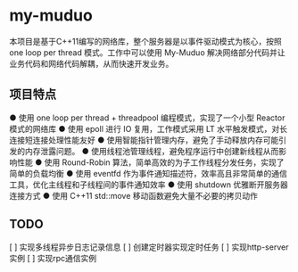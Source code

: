 # my-muduo

本项目是基于C++11编写的网络库，整个服务器是以事件驱动模式为核心，按照 one loop per thread 模式。工作中可以使用 My-Muduo 解决网络部分代码并让业务代码和网络代码解耦，从而快速开发业务。 

## 项目特点
● 使用 one loop per thread + threadpool 编程模式，实现了一个小型 Reactor 模式的网络库
● 使用 epoll 进行 IO 复用，工作模式采用 LT 水平触发模式，对长连接短连接处理性能友好
● 使用智能指针管理内存，避免了手动释放内存可能引发的内存泄露问题。
● 使用线程池管理线程，避免程序运行中创建新线程从而影响性能
● 使用  Round-Robin 算法，简单高效的为子工作线程分发任务，实现了简单的负载均衡
● 使用  eventfd 作为事件通知描述符，效率高且非常简单的通信工具，优化主线程和子线程间的事件通知效率
● 使用 shutdown 优雅断开服务器连接方式
● 使用 C++11 std::move 移动函数避免大量不必要的拷贝动作

## TODO 
[ ] 实现多线程异步日志记录信息
[ ] 创建定时器实现定时任务
[ ] 实现http-server实例
[ ] 实现rpc通信实例